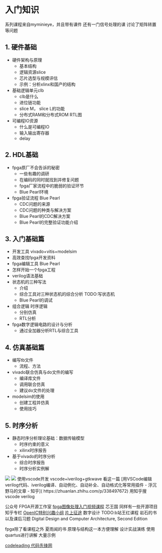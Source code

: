 
# 入门知识
系列课程来自myminieye，并且带有课件
还有一门信号处理的课 讨论了矩阵转置等问题
## 1. 硬件基础
- 硬件架构与原理
  - 基本结构
  - 逻辑资源slice
  - 芯片选型与规模评估
  - 示例：分析xlinx和国产的结构
- 基础逻辑单元clb
  - clb是什么
  - 进位链功能
  - slice M， slice L的功能
  - 分布式RAM和分布式ROM RTL图
- 可编程IO资源
  - 什么是可编程IO
  - 输入输出寄存器
  - delay
## 2. HDL基础
- fpga原厂不会告诉的秘密
  - 一些有趣的调研
  - 在编码的同时就找到并修复问题
  - fpga厂家流程中的脆弱的验证环节
  - Blue Pearl环境
- fpga验证流程 Blue Pearl
  - CDC问题的来源
  - CDC问题的种类与解决方案
  - Blue Pearl的CDC解决方案
  - Blue Pearl的完整验证功能介绍
## 3. 入门基础篇
- 开发工具 vivado+vitis+modelsim
- 高效查找fpga开发资料
- fpga编辑工具 Blue Pearl
- 怎样开始一个fpga工程
- verilog语法基础
- 状态机的三种写法
  - 介绍 
  - 综合工具对三种状态机的综合分析 
  TODO:写状态机
  - Blue Pearl的调试
- 组合逻辑 时序逻辑
  - 分别仿真
  - RTL分析
- fpga数字逻辑电路的设计与分析
  - 通过全加器分析RTL与综合工具
## 4. 仿真基础篇
- 编写tb文件
  - 流程、方法
- vivado联合仿真与do文件的编写
  - 编译库文件
  - 调用联合仿真
  - 建议do文件的处理
- modelsim的使用
  - 创建工程并仿真
  - 使用技巧
## 5. 时序分析
- 静态时序分析理论基础：数据传输模型
  - 时序约束的意义
  - xilinx时序报告
- 基于vivado的时序分析
  - 综合时序报告
  - 时序分析实例解
<img src="./goal1.jpg">
<img src="./goal.jpg">
 使用vscode开发 
 vscode+iverilog+gtkwave
 看这一篇 [用VSCode编辑verilog代码、iverilog编译、自动例化、自动补全、自动格式化等常用插件 - 浮沉野马的文章 - 知乎](
https://zhuanlan.zhihu.com/p/338497672)
用知乎搜vscode verilog


公众号 FPGA开源工作室
[fpga图像处理入门视频课程](https://mp.weixin.qq.com/s/nHuMs8nyalRYxLrFPy2mEA)
芯王国
同样有一些开源项目
知乎专栏 [OpenIC特别兴趣小组](https://www.zhihu.com/column/c_1029044037684183040)
[片上征途](https://www.zhihu.com/column/conquest-on-chip)
数字设计 
TODO:b站王红课程 岩石的书以及课后习题
Digital Design and Computer Architecture, Second Edition

fpga除了看课程之外 夏雨闻的书 原理与结构这一本方便理解
设计实战演练 使用quartus进行讲解 大量示例

[codeleading 代码先锋网](https://www.codeleading.com/article/30332075779/)
